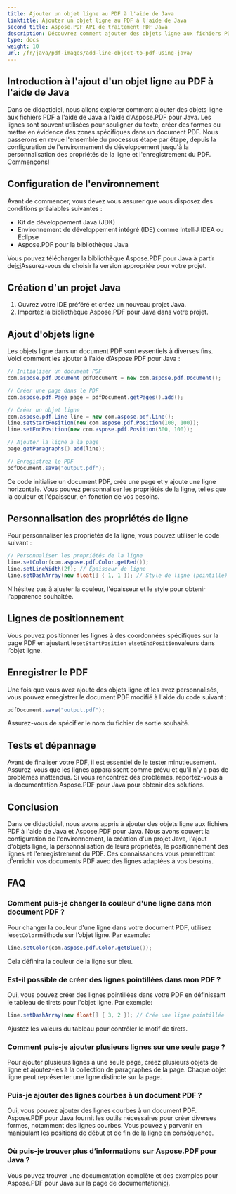 ```yaml
---
title: Ajouter un objet ligne au PDF à l'aide de Java
linktitle: Ajouter un objet ligne au PDF à l'aide de Java
second_title: Aspose.PDF API de traitement PDF Java
description: Découvrez comment ajouter des objets ligne aux fichiers PDF à l'aide de Java avec Aspose.PDF pour Java. Personnalisez les lignes, positionnez-les et créez des PDF dynamiques sans effort.
type: docs
weight: 10
url: /fr/java/pdf-images/add-line-object-to-pdf-using-java/
---
```


## Introduction à l'ajout d'un objet ligne au PDF à l'aide de Java

Dans ce didacticiel, nous allons explorer comment ajouter des objets ligne aux fichiers PDF à l'aide de Java à l'aide d'Aspose.PDF pour Java. Les lignes sont souvent utilisées pour souligner du texte, créer des formes ou mettre en évidence des zones spécifiques dans un document PDF. Nous passerons en revue l'ensemble du processus étape par étape, depuis la configuration de l'environnement de développement jusqu'à la personnalisation des propriétés de la ligne et l'enregistrement du PDF. Commençons!

## Configuration de l'environnement

Avant de commencer, vous devez vous assurer que vous disposez des conditions préalables suivantes :

- Kit de développement Java (JDK)
- Environnement de développement intégré (IDE) comme IntelliJ IDEA ou Eclipse
- Aspose.PDF pour la bibliothèque Java

 Vous pouvez télécharger la bibliothèque Aspose.PDF pour Java à partir de[ici](https://releases.aspose.com/pdf/java/)Assurez-vous de choisir la version appropriée pour votre projet.

## Création d'un projet Java

1. Ouvrez votre IDE préféré et créez un nouveau projet Java.
2. Importez la bibliothèque Aspose.PDF pour Java dans votre projet.

## Ajout d'objets ligne

Les objets ligne dans un document PDF sont essentiels à diverses fins. Voici comment les ajouter à l’aide d’Aspose.PDF pour Java :

```java
// Initialiser un document PDF
com.aspose.pdf.Document pdfDocument = new com.aspose.pdf.Document();

// Créer une page dans le PDF
com.aspose.pdf.Page page = pdfDocument.getPages().add();

// Créer un objet ligne
com.aspose.pdf.Line line = new com.aspose.pdf.Line();
line.setStartPosition(new com.aspose.pdf.Position(100, 100));
line.setEndPosition(new com.aspose.pdf.Position(300, 100));

// Ajouter la ligne à la page
page.getParagraphs().add(line);

// Enregistrez le PDF
pdfDocument.save("output.pdf");
```

Ce code initialise un document PDF, crée une page et y ajoute une ligne horizontale. Vous pouvez personnaliser les propriétés de la ligne, telles que la couleur et l'épaisseur, en fonction de vos besoins.

## Personnalisation des propriétés de ligne

Pour personnaliser les propriétés de la ligne, vous pouvez utiliser le code suivant :

```java
// Personnaliser les propriétés de la ligne
line.setColor(com.aspose.pdf.Color.getRed());
line.setLineWidth(2f); // Épaisseur de ligne
line.setDashArray(new float[] { 1, 1 }); // Style de ligne (pointillé)
```

N'hésitez pas à ajuster la couleur, l'épaisseur et le style pour obtenir l'apparence souhaitée.

## Lignes de positionnement

 Vous pouvez positionner les lignes à des coordonnées spécifiques sur la page PDF en ajustant le`setStartPosition` et`setEndPosition`valeurs dans l’objet ligne.

## Enregistrer le PDF

Une fois que vous avez ajouté des objets ligne et les avez personnalisés, vous pouvez enregistrer le document PDF modifié à l'aide du code suivant :

```java
pdfDocument.save("output.pdf");
```

Assurez-vous de spécifier le nom du fichier de sortie souhaité.

## Tests et dépannage

Avant de finaliser votre PDF, il est essentiel de le tester minutieusement. Assurez-vous que les lignes apparaissent comme prévu et qu'il n'y a pas de problèmes inattendus. Si vous rencontrez des problèmes, reportez-vous à la documentation Aspose.PDF pour Java pour obtenir des solutions.

## Conclusion

Dans ce didacticiel, nous avons appris à ajouter des objets ligne aux fichiers PDF à l'aide de Java et Aspose.PDF pour Java. Nous avons couvert la configuration de l'environnement, la création d'un projet Java, l'ajout d'objets ligne, la personnalisation de leurs propriétés, le positionnement des lignes et l'enregistrement du PDF. Ces connaissances vous permettront d'enrichir vos documents PDF avec des lignes adaptées à vos besoins.

## FAQ

### Comment puis-je changer la couleur d'une ligne dans mon document PDF ?

 Pour changer la couleur d'une ligne dans votre document PDF, utilisez le`setColor`méthode sur l’objet ligne. Par exemple:

```java
line.setColor(com.aspose.pdf.Color.getBlue());
```

Cela définira la couleur de la ligne sur bleu.

### Est-il possible de créer des lignes pointillées dans mon PDF ?

Oui, vous pouvez créer des lignes pointillées dans votre PDF en définissant le tableau de tirets pour l'objet ligne. Par exemple:

```java
line.setDashArray(new float[] { 3, 2 }); // Crée une ligne pointillée
```

Ajustez les valeurs du tableau pour contrôler le motif de tirets.

### Comment puis-je ajouter plusieurs lignes sur une seule page ?

Pour ajouter plusieurs lignes à une seule page, créez plusieurs objets de ligne et ajoutez-les à la collection de paragraphes de la page. Chaque objet ligne peut représenter une ligne distincte sur la page.

### Puis-je ajouter des lignes courbes à un document PDF ?

Oui, vous pouvez ajouter des lignes courbes à un document PDF. Aspose.PDF pour Java fournit les outils nécessaires pour créer diverses formes, notamment des lignes courbes. Vous pouvez y parvenir en manipulant les positions de début et de fin de la ligne en conséquence.

### Où puis-je trouver plus d’informations sur Aspose.PDF pour Java ?

Vous pouvez trouver une documentation complète et des exemples pour Aspose.PDF pour Java sur la page de documentation[ici](https://reference.aspose.com/pdf/java/).